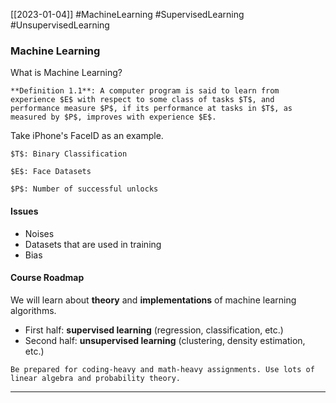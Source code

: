 [[2023-01-04]] #MachineLearning #SupervisedLearning #UnsupervisedLearning

### Machine Learning
What is Machine Learning?

```ad-note
**Definition 1.1**: A computer program is said to learn from experience $E$ with respect to some class of tasks $T$, and performance measure $P$, if its performance at tasks in $T$, as measured by $P$, improves with experience $E$.
```

Take iPhone's FaceID as an example.

```ad-example
$T$: Binary Classification

$E$: Face Datasets

$P$: Number of successful unlocks

```

#### Issues
- Noises
- Datasets that are used in training
- Bias

#### Course Roadmap
We will learn about **theory** and **implementations** of machine learning algorithms.
- First half: **supervised learning** (regression, classification, etc.)
- Second half: **unsupervised learning** (clustering, density estimation, etc.)

```ad-warning
Be prepared for coding-heavy and math-heavy assignments. Use lots of linear algebra and probability theory.
```

---
